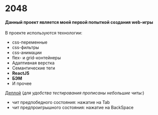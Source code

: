 # **2048**

#### Данный проект является моей первой попыткой создания web-игры
В проекте используются технологии: 
* css-переменные 
* css-фильтры 
* css-анимации
* flex- и grid-контейнеры
* Адаптивная верстка
* Семантические теги
* **ReactJS**
* **БЭМ**
* И прочее

[Деплой](https://loki87by.github.io/2048game/)
(*для удобства тестирования прописаны небольшие читы:*) 
* чит предпобедного состояния: нажатие на Tab 
* чит предпроигрышного состояния: нажатие на BackSpace
